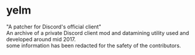 # yelm
"A patcher for Discord's official client"  
An archive of a private Discord client mod and datamining utility used and developed around mid 2017.  
some information has been redacted for the safety of the contributors.  

